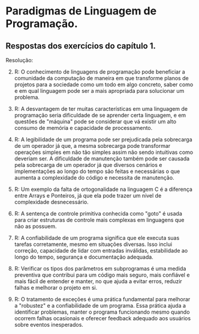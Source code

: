 # Paradigmas de Linguagem de Programação.
## Respostas dos exercícios do capítulo 1.

Resolução:

2) R: O conhecimento de linguagens de programação pode beneficiar a comunidade da computação de maneira em que transforme planos de projetos para a sociedade como um todo em algo concreto, saber como e em qual linguagem pode ser a mais apropriada para solucionar um problema.

7) R: A desvantagem de ter muitas características em uma linguagem de programação seria dificuldade de se aprender certa linguagem, e em questões de "máquina" pode se considerar que vá existir um alto consumo de memória e capacidade de processamento.

8) R: A legibilidade de um programa pode ser prejudicada pela sobrecarga de um operador já que, a mesma sobrecarga pode transformar operações simples em não tão simples assim não sendo intuitivas como deveriam ser. A dificuldade de manutenção também pode ser causada pela sobrecarga de um operador já que diversos cenários e implementações ao longo do tempo são feitas e necessárias o que aumenta a complexidade do código e necessita de manutenção.

9) R: Um exemplo da falta de ortogonalidade na linguagem C é a diferença entre Arrays e Ponteiros, já que ela pode trazer um nivel de complexidade desnecessário.

11) R: A sentença de controle primitiva conhecida como "goto" é usada para criar estruturas de controle mais complexas em linguagens que não as possuem.

13) R: A confiabilidade de um programa significa que ele executa suas tarefas corretamente, mesmo em situações diversas. Isso inclui correção, capacidade de lidar com entradas inválidas, estabilidade ao longo do tempo, segurança e documentação adequada.

14) R: Verificar os tipos dos parâmetros em subprogramas é uma medida preventiva que contribui para um código mais seguro, mais confiável e mais fácil de entender e manter, no que ajuda a evitar erros, reduzir falhas e melhorar o projeto em si.

16) R: O tratamento de exceções é uma prática fundamental para melhorar a "robustez" e a confiabilidade de um programa. Essa prática ajuda a identificar problemas, manter o programa funcionando mesmo quando ocorrem falhas ocasionais e oferecer feedback adequado aos usuários sobre eventos inesperados.
